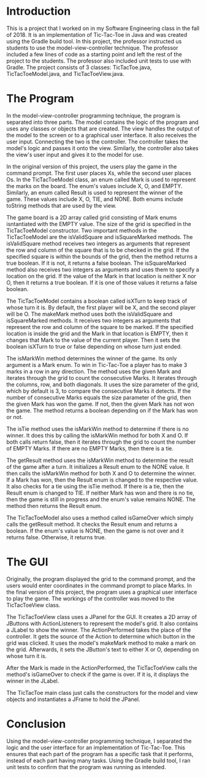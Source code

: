 # Introduction
This is a project that I worked on in my Software Engineering class in the fall of 2018. It is an implementation of Tic-Tac-Toe in Java and was created using the Gradle build tool. In this project, the professor instructed us students to use the model-view-controller technique. The professor included a few lines of code as a starting point and left the rest of the project to the students. The professor also included unit tests to use with Gradle. The project consists of 3 classes: TicTacToe.java, TicTacToeModel.java, and TicTacToeView.java.
# The Program
In the model-view-controller programming technique, the program is separated into three parts. The model contains the logic of the program and uses any classes or objects that are created. The view handles the output of the model to the screen or to a graphical user interface. It also receives the user input. Connecting the two is the controller. The controller takes the model's logic and passes it onto the view. Similarly, the controller also takes the view's user input and gives it to the model for use.

In the original version of this project, the users play the game in the command prompt. The first user places Xs, while the second user places Os. In the TicTacToeModel class, an enum called Mark is used to represent the marks on the board. The enum's values include X, O, and EMPTY. Similarly, an enum called Result is used to represent the winner of the game. These values include X, O, TIE, and NONE. Both enums include toString methods that are used by the view.

The game board is a 2D array called grid consisting of Mark enums isntantiated with the EMPTY value. The size of the grid is specified in the TicTacToeModel constructor. Two important methods in the TicTacToeModel are the isValidSquare and isSquareMarked methods. The isValidSquare method receives two integers as arguments that represent the row and column of the square that is to be checked in the grid. If the specified square is within the bounds of the grid, then the method returns a true boolean. If it is not, it returns a false boolean. The isSquareMarked method also receives two integers as arguments and uses them to specify a location on the grid. If the value of the Mark in that location is neither X nor O, then it returns a true boolean. If it is one of those values it returns a false boolean.

The TicTacToeModel contains a boolean called isXTurn to keep track of whose turn it is. By default, the first player will be X, and the second player will be O. The makeMark method uses both the isValidSquare and isSquareMarked methods. It receives two integers as arguments that represent the row and column of the square to be marked. If the specified location is inside the grid and the Mark in that location is EMPTY, then it changes that Mark to the value of the current player. Then it sets the boolean isXTurn to true or false depending on whose turn just ended.

The isMarkWin method determines the winner of the game. Its only argument is a Mark enum. To win in Tic-Tac-Toe a player has to make 3 marks in a row in any direction. The method uses the given Mark and iterates through the grid to count the consecutive Marks. It iterates through the columns, row, and both diagonals. It uses the size parameter of the grid, which by default is 3, to compare the consecutive Marks it detects. If the number of consecutive Marks equals the size parameter of the grid, then the given Mark has won the game. If not, then the given Mark has not won the game. The method returns a boolean depending on if the Mark has won or not.

The isTie method uses the isMarkWin method to determine if there is no winner. It does this by calling the isMarkWin method for both X and O. If both calls return false, then it iterates through the grid to count the number of EMPTY Marks. If there are no EMPTY Marks, then there is a tie.

The getResult method uses the isMarkWin method to determine the result of the game after a turn. It initializes a Result enum to the NONE value. It then calls the isMarkWin method for both X and O to determine the winner. If a Mark has won, then the Result enum is changed to the respective value. It also checks for a tie using the isTie method. If there is a tie, then the Result enum is changed to TIE. If neither Mark has won and there is no tie, then the game is still in progress and the enum's value remains NONE. The method then returns the Result enum.

The TicTacToeModel also uses a method called isGameOver which simply calls the getResult method. It checks the Result enum and returns a boolean. If the enum's value is NONE, then the game is not over and it returns false. Otherwise, it returns true.
# The GUI
Originally, the program displayed the grid to the command prompt, and the users would enter coordinates in the command prompt to place Marks. In the final version of this project, the program uses a graphical user interface to play the game. The workings of the controller was moved to the TicTacToeView class.

The TicTacToeView class uses a JPanel for the GUI. It creates a 2D array of JButtons with ActionListeners to represent the model's grid. It also contains a JLabel to show the winner. The ActionPerformed takes the place of the controller. It gets the source of the Action to determine which button in the grid was clicked. It uses the model's makeMark method to make a mark on the grid. Afterwards, it sets the JButton's text to either X or O, depending on whose turn it is.

After the Mark is made in the ActionPerformed, the TicTacToeView calls the method's isGameOver to check if the game is over. If it is, it displays the winner in the JLabel.

The TicTacToe main class just calls the constructors for the model and view objects and instantiates a JFrame to hold the JPanel.
# Conclusion
Using the model-view-controller programming technique, I separated the logic and the user interface for an implementation of Tic-Tac-Toe. This ensures that each part of the program has a specific task that it performs, instead of each part having many tasks. Using the Gradle build tool, I ran unit tests to confirm that the program was running as intended.
